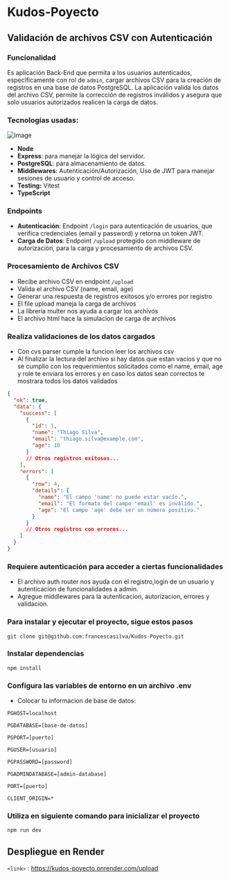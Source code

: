 # Kudos-Poyecto 
##  Validación de archivos CSV  con Autenticación

### Funcionalidad

Es aplicación Back-End que permita a los usuarios autenticados, específicamente con rol de `admin`, cargar archivos CSV para la creación de registros en una base de datos PostgreSQL. La aplicación  valida los datos del archivo CSV, permite la corrección de registros inválidos y asegura que solo usuarios autorizados realicen la carga de datos.

### Tecnologías usadas:

![image](https://github.com/francescasilva/Kudos-Poyecto/assets/151888611/23efd090-68f2-4c41-a63f-142b9d53871c)

- **Node**
- **Express**: para manejar la lógica del servidor.
- **PostgreSQL**: para almacenamiento de datos.
- **Middlewares**: Autenticación/Autorización, Uso de JWT para manejar sesiones de usuario y control de acceso.
- **Testing:** Vitest
- **TypeScript**
  
### Endpoints

- **Autenticación**: Endpoint `/login` para autenticación de usuarios, que verifica credenciales (email y password) y retorna un token JWT.
- **Carga de Datos**: Endpoint `/upload` protegido con middleware de autorización, para la carga y procesamiento de archivos CSV.


### **Procesamiento de Archivos CSV**

- Recibe archivo CSV en endpoint `/upload`
- Valida el archivo CSV (name, email, age)
- Generar una respuesta de registros exitosos y/o  errores  por registro
- El file upload maneja la carga de archivos
- La libreria multer nos ayuda a cargar los  archivos
- El archivo html  hace la simulacion de carga de archivos
 
### **Realiza validaciones de los datos cargados**

- Con cvs parser cumple la funcion leer los archivos csv
- Al finalizar la lectura del archivo si hay datos que estan vacios y que no se cumplio con los requerimientos solicitados como el name, email, age y  role te enviara los errores y en caso los datos sean correctos te mostrara todos los datos validados
  
```json
{
  "ok": true,
  "data": {
    "success": [
      {
        "id": 1,
        "name": "Thiago Silva",
        "email": "thiago.silva@example.com",
        "age": 10
      }
      // Otros registros exitosos...
    ],
    "errors": [
      {
        "row": 4,
        "details": {
          "name": "El campo 'name' no puede estar vacío.",
          "email": "El formato del campo 'email' es inválido.",
          "age": "El campo 'age' debe ser un número positivo."
        }
      }
      // Otros registros con errores...
    ]
  }
}
```

### **Requiere autenticación para acceder a ciertas funcionalidades**

-  El archivo auth router nos ayuda con el registro,login de un usuario y autenticacion de funcionalidades a admin. 
- Agregue middlewares para la autenticacion, autorizacion, errores y validacion.
  
### **Para instalar y ejecutar el proyecto, sigue estos pasos**
```
git clone git@github.com:francescasilva/Kudos-Poyecto.git
```

### **Instalar dependencias**
```
npm install
```

### **Configura las variables de entorno en un archivo .env**

- Colocar tu informacion de base de datos:

```
PGHOST=localhost

PGDATABASE=[base-de-datos]

PGPORT=[puerto]

PGUSER=[usuario]

PGPASSWORD=[password]

PGADMINDATABASE=[admin-database]

PORT=[puerto]

CLIENT_ORIGIN=*
```
### **Utiliza en siguiente comando para inicializar el proyecto**
```
npm run dev
```
## **Despliegue en Render**

`<link>` : <https://kudos-poyecto.onrender.com/upload>






 
 


 

